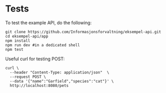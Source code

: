 # Tests

To test the example API, do the following:
```
git clone https://github.com/Informasjonsforvaltning/eksempel-api.git
cd eksempel-api/app
npm install
npm run dev #in a dedicated shell
npm test
```

Useful curl for testing POST:
```
curl \
  --header "Content-Type: application/json"  \
  --request POST \
  --data '{"name":"Garfield","species":"cat"}' \
  http://localhost:8080/pets
```
